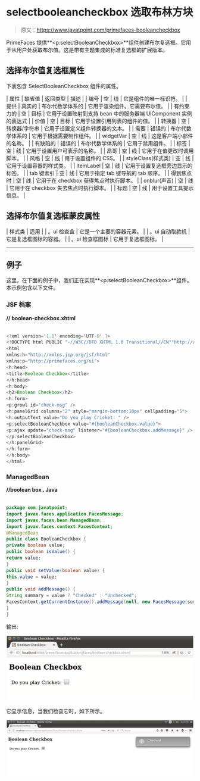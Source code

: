 # selectbooleancheckbox 选取布林方块

> 原文：<https://www.javatpoint.com/primefaces-booleancheckbox>

PrimeFaces 提供**<p:selectBooleanCheckbox>**组件创建布尔复选框。它用于从用户处获取布尔值。这是带有主题集成的标准复选框的扩展版本。

## 选择布尔值复选框属性

下表包含 SelectBooleanCheckbox 组件的属性。

| 属性 | 缺省值 | 返回类型 | 描述 |
| 编号 | 空 | 线 | 它是组件的唯一标识符。 |
| 提供 | 真实的 | 布尔代数学体系的 | 它用于渲染组件。它需要布尔值。 |
| 有约束力的 | 空 | 目标 | 它用于设置映射到支持 bean 中的服务器端 UIComponent 实例的表达式 |
| 价值 | 空 | 目标 | 它用于设置引用列表的组件的值。 |
| 转换器 | 空 | 转换器/字符串 | 它用于设置定义组件转换器的文本。 |
| 需要 | 错误的 | 布尔代数学体系的 | 它用于根据需要制作组件。 |
| widgetVar | 空 | 线 | 这是客户端小部件的名称。 |
| 有缺陷的 | 错误的 | 布尔代数学体系的 | 它用于禁用组件。 |
| 标签 | 空 | 线 | 它用于设置用户可表示的名称。 |
| 昂哥 | 空 | 线 | 它用于在值更改时调用脚本。 |
| 风格 | 空 | 线 | 用于设置组件的 CSS。 |
| styleClass(样式类) | 空 | 线 | 它用于设置容器的样式类。 |
| itemLabel | 空 | 线 | 它用于设置复选框旁边显示的标签。 |
| tab 键索引 | 空 | 线 | 它用于指定 tab 键导航的 tab 顺序。 |
| 得到焦点时 | 空 | 线 | 它用于在 checkbox 获得焦点时执行脚本。 |
| onblur(声音) | 空 | 线 | 它用于在 checkbox 失去焦点时执行脚本。 |
| 标题 | 空 | 线 | 用于设置工具提示信息。 |

## 选择布尔值复选框蒙皮属性

| 样式类 | 适用 |
| 。ui 检查盒 | 它是一个主要的容器元素。 |
| 。ui 自动取款机 | 它是复选框图标的容器。 |
| 。ui 检查框图标 | 它用于复选框图标。 |

* * *

## 例子

这里，在下面的例子中，我们正在实现**<p:selectBooleanCheckbox>**组件。本示例包含以下文件。

### JSF 档案

**// boolean-checkbox.xhtml**

```java

<?xml version='1.0' encoding='UTF-8' ?>
<!DOCTYPE html PUBLIC "-//W3C//DTD XHTML 1.0 Transitional//EN""http://www.w3.org/TR/xhtml1/DTD/xhtml1-transitional.dtd">
<html 
xmlns:h="http://xmlns.jcp.org/jsf/html"
xmlns:p="http://primefaces.org/ui">
<h:head>
<title>Boolean Checkbox</title>
</h:head>
<h:body>
<h2>Boolean Checkbox</h2>
<h:form>
<p:growl id="check-msg" />
<h:panelGrid columns="2" style="margin-bottom:10px" cellpadding="5">
<h:outputText value="Do you play Cricket: " />
<p:selectBooleanCheckbox value="#{booleanCheckbox.value}">
<p:ajax update="check-msg" listener="#{booleanCheckbox.addMessage}" />
</p:selectBooleanCheckbox>
</h:panelGrid>
</h:form>
</h:body>
</html>

```

### ManagedBean

**//boolean box . Java**

```java

package com.javatpoint;
import javax.faces.application.FacesMessage;
import javax.faces.bean.ManagedBean;
import javax.faces.context.FacesContext;
@ManagedBean
public class BooleanCheckbox {
private boolean value;
public boolean isValue() {
return value;
}
public void setValue(boolean value) {
this.value = value;
}
public void addMessage() {
String summary = value ? "Checked" : "Unchecked";
FacesContext.getCurrentInstance().addMessage(null, new FacesMessage(summary));
}
}

```

输出:

![Primefaces Selectbooleancheckbox 1](img/a374e921e1b2cfe5e55b3a6dee2a6a48.png)

它显示信息，当我们检查它时，如下所示。

![Primefaces Selectbooleancheckbox 2](img/0fc2721c3ea5382fc84ad4e95c07b58f.png)